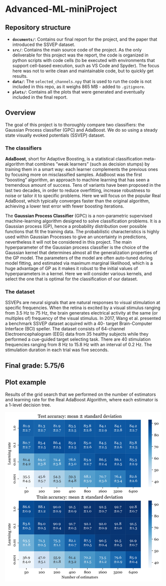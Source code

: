 # Advanced-ML-miniProject

## Repository structure

- **`documents/`**: Contains our final report for the project, and the paper that introduced the SSVEP dataset.
- **`src/`**: Contains the main source code of the project. As the only deliverable for this project was the report, the code is organized in python scripts with code cells (to be executed with environments that support cell-based execution, such as VS Code and Spyder). The focus here was not to write clean and maintainable code, but to quickly get results.
- **`data/`**: The `selected_channels.npy` that is used to run the code is not included in this repo, as it weighs 865 MB - added to `.gitignore`.
- **`plots/`**: Contains all the plots that were generated and eventually included in the final report.

## Overview

The goal of this project is to thoroughly compare two classifiers: the Gaussian Process classifier (GPC) and AdaBoost.
We do so using a steady state visually evoked potentials (SSVEP) dataset.

### The classifiers

**AdaBoost**, short for Adaptive Boosting, is a statistical classification meta-algorithm that combines ”weak learners” (such as decision stumps) by training them in a smart way: each learner complements the previous ones by focusing more on misclassified
samples. AdaBoost was the first ”boosting” algorithm, an approach to machine learning that has seen a tremendous amount of success. Tens of variants have been proposed in the last two decades, in order to reduce overfitting, increase robustness to noise or tailor it to specific problems. Here we will focus on the popular Real AdaBoost, which typically converges faster than the original algorithm, achieving a lower test error with fewer boosting iterations.

The **Gaussian Process Classifier** (GPC) is a non-parametric supervised machine-learning algorithm designed to solve classification problems. It is a Gaussian process (GP), hence a probability distribution over possible functions that fit the training data. The probabilistic characteristics is highly used within Gaussian Processes to give an uncertainty in predictions, nevertheless it will not be considered in this project. The main hyperparameter of the Gaussian process classifier is the choice of the Gaussian kernel that determines almost all the generalization properties of the GP model. The parameters of the model are often auto-tuned during model fitting, and estimated via maximum marginal likelihood, which is a huge advantage of GP as it makes it robust to the initial values of hyperparameters in a kernel. Here we will consider various kernels, and select the one that is optimal for the classification of our dataset.

### The dataset
SSVEPs are neural signals that are natural responses to visual stimulation at specific frequencies. When the retina is excited by a visual stimulus ranging from 3.5 Hz to 75 Hz, the brain generates electrical activity at the same (or multiples of) frequency of the visual stimulus. In 2017, Wang et al. presented a benchmark SSVEP dataset acquired with a 40- target Brain-Computer Interface (BCI) speller. The dataset consists of 64-channel Electroencephalogram (EEG) data from 35 healthy subjects while they performed a cue-guided target selecting task. There are 40 stimulation frequencies ranging from 8 Hz to 15.8 Hz with an interval of 0.2 Hz. The stimulation duration in each trial was five seconds.

## Final grade: 5.75/6

## Plot example
Results of the grid search that we performed on the number of estimators and learning rate for the Real AdaBoost Algorithm, where each estimator is a 1-level decision tree.


![Alt text](plots/AdaBoost/Grid_Search_Decision_Stumps/Heat_Map_decision_tree_1.svg)
